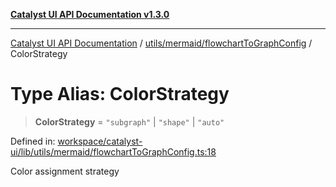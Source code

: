 [**Catalyst UI API Documentation v1.3.0**](../../../../README.md)

---

[Catalyst UI API Documentation](../../../../README.md) / [utils/mermaid/flowchartToGraphConfig](../README.md) / ColorStrategy

# Type Alias: ColorStrategy

> **ColorStrategy** = `"subgraph"` \| `"shape"` \| `"auto"`

Defined in: [workspace/catalyst-ui/lib/utils/mermaid/flowchartToGraphConfig.ts:18](https://github.com/TheBranchDriftCatalyst/catalyst-ui/blob/main/lib/utils/mermaid/flowchartToGraphConfig.ts#L18)

Color assignment strategy
